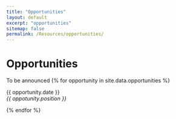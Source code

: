 ```yaml
---
title: "Opportunities"
layout: default
excerpt: "opportunities"
sitemap: false
permalink: /Resources/opportunities/
---
```


# Opportunities
To be announced
{% for opportunity in site.data.opportunities %}
  <p>{{ opportunity.date }} <br>
  <em>{{ oppotunity.position }}</em></p>
  {% endfor %}